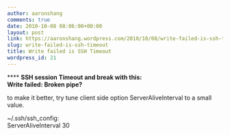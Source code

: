 ```yaml
---
author: aaronshang
comments: true
date: 2010-10-08 08:06:00+00:00
layout: post
link: https://aaronshang.wordpress.com/2010/10/08/write-failed-is-ssh-timeout/
slug: write-failed-is-ssh-timeout
title: Write failed is SSH Timeout
wordpress_id: 21
---
```


**** **SSH session Timeout and break with this:  
Write failed: Broken pipe?**  
  
to make it better, try tune client side option ServerAliveInterval to a small value.  
  
~/.ssh/ssh_config:  
ServerAliveInterval 30  
  

